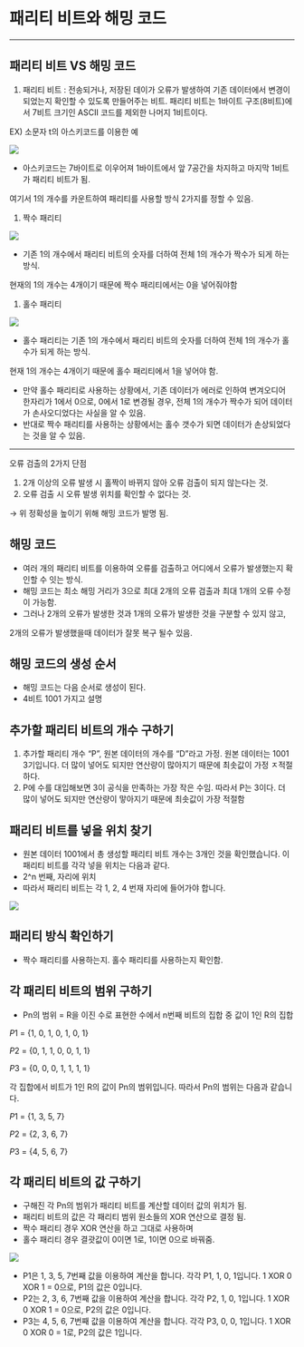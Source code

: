 # 패리티 비트와 해밍 코드

---

## 패리티 비트 VS 해밍 코드

1. 패리티 비트 : 전송되거나, 저장된 데이가 오류가 발생하여 기존 데이터에서 변경이 되었는지 확인할 수 있도록 만들어주는 비트. 패리티 비트는 1바이트 구조(8비트)에서 7비트 크기인 ASCII 코드를 제외한 나머지 1비트이다.

EX) 소문자 t의 아스키코드를 이용한 예

![](https://mblogthumb-phinf.pstatic.net/MjAyMTAxMDJfMTg3/MDAxNjA5NTE2MTg2ODQ4.gJJ_p3m3x4yu--BPiPul9MiBtuGppBJN-tzq236lrG8g.CwO3qfxL0LVYv-zQl5jsOjD11EVXee-Y7g1L8VuPnMQg.PNG.taeheon714/image.png?type=w800)

- 아스키코드는 7바이트로 이우어져 1바이트에서 앞 7공간을 차지하고 마지막 1비트가 패리티 비트가 됨.

여기서 1의 개수를 카운트하여 패리티를 사용할 방식 2가지를 정할 수 있음.

1. 짝수 패리티

![](https://mblogthumb-phinf.pstatic.net/MjAyMTAxMDJfMTIz/MDAxNjA5NTE2MzAxMjE5.1VkYsOpSaI1zTPveGCNNViNpum9n4SmI-gmwXtLgxdwg.IHR0RQE74tTtOJdyfhuGQITmIPChdgjMJLYEvKCnFMMg.PNG.taeheon714/image.png?type=w800)

- 기존 1의 개수에서 패리티 비트의 숫자를 더하여 전체 1의 개수가 짝수가 되게 하는 방식.

현재의 1의 개수는 4개이기 때문에 짝수 패리티에서는 0을 넣어줘야함

1. 홀수 패리티

![](https://mblogthumb-phinf.pstatic.net/MjAyMTAxMDJfMzMg/MDAxNjA5NTE2MzUwOTY4.i7tjCvsXfwsJCzQRBxBxc2TR42HzM2M2kUKmk3CtGSMg.ZgVgjvXFwc3H07InVNoVGyh-nulFv5fFsoade2PrgsQg.PNG.taeheon714/image.png?type=w800)

- 홀수 패리티는 기존 1의 개수에서 패리티 비트의 숫자를 더하여 전체 1의 개수가 홀수가 되게 하는 방식.

현재 1의 개수는 4개이기 때문에 홀수 패리티에서 1을 넣어야 함.

- 만약 홀수 패리티로 사용하는 상황에서, 기존 데이터가 에러로 인하여 변겨오디어 한자리가 1에서 0으로, 0에서 1로 변경될 경우, 전체 1의 개수가 짝수가 되어 데이터가 손사오디었다는 사실을 알 수 있음.
- 반대로 짝수 패리티를 사용하는 상황에서는 홀수 갯수가 되면 데이터가 손상되었다는 것을 알 수 있음.

---

오류 검출의 2가지 단점

1. 2개 이상의 오류 발생 시 홀짝이 바뀌지 않아 오류 검출이 되지 않는다는 것.
2. 오류 검출 시 오류 발생 위치를 확인할 수 없다는 것.

→ 위 정확성을 높이기 위해 해밍 코드가 발명 됨.

## 해밍 코드

- 여러 개의 패리티 비트를 이용하여 오류를 검출하고 어디에서 오류가 발생했는지 확인할 수 잇는 방식.
- 해밍 코드는  최소 해밍 거리가 3으로 최대 2개의 오류 검출과 최대 1개의 오류 수정이 가능함.
- 그러나 2개의 오류가 발생한 것과 1개의 오류가 발생한 것을 구분할 수 있지 않고,

2개의 오류가 발생했을때 데이터가 잘못 복구 될수 있음.

## 해밍 코드의 생성 순서

- 해밍 코드는 다음 순서로 생성이 된다.
- 4비트 1001 가지고 설명

## 추가할 패리티 비트의 개수 구하기

1. 추가할 패리티 개수 “P”, 원본 데이터의 개수를 “D”라고 가정. 원본 데이터는 1001 3기입니다. 더 많이 넣어도 되지만 연산량이 많아지기 때문에 최솟값이 가정 ㅈ적절하다.
2. P에 수를 대입해보면 3이 공식을 만족하는 가장 작은 수임. 따라서 P는 3이다. 더 많이 넣어도 되지만 연산량이 맣아지기 때문에 최솟값이 가장 적절함

## 패리티 비트를 넣을 위치 찾기

- 원본 데이터 1001에서 총 생성할 패리티 비트 개수는 3개인 것을 확인했습니다. 이 패리티 비트를 각각 넣을 위치는 다음과 같다.
- 2^n 번째, 자리에 위치
- 따라서 패리티 비트는 각 1, 2, 4 번재 자리에 들어가야 합니다.

![](https://mblogthumb-phinf.pstatic.net/MjAyMTAxMDJfMjYz/MDAxNjA5NTIxMjM4Nzk5.aU1U35glFMrFfWAuXvzJfO-KTdamXtsrcfIa7ETclgwg.hvlkCigJrQc83xfznWEJVjsQcPFcGN9-GFLRcJv6QTYg.PNG.taeheon714/image.png?type=w800)

## 패리티 방식 확인하기

- 짝수 패리티를 사용하는지. 홀수 패리티를 사용하는지 확인함.

## 각 패리티 비트의 범위 구하기

- Pn의 범위 = R을 이진 수로 표현한 수에서 n번째 비트의 집합 중 값이 1인 R의 집합

*P*1 = {1, 0, 1, 0, 1, 0, 1}

*P*2 = {0, 1, 1, 0, 0, 1, 1}

*P*3 = {0, 0, 0, 1, 1, 1, 1}

각 집합에서 비트가 1인 R의 값이 Pn의 범위입니다. 따라서 Pn의 범위는 다음과 같습니다.

*P*1 = {1, 3, 5, 7}

*P*2 = {2, 3, 6, 7}

*P*3 = {4, 5, 6, 7}

## 각 패리티 비트의 값 구하기

- 구해진 각 Pn의 범위가 패리티 비트를 계산할 데이터 값의 위치가 됨.
- 패리티 비트의 값은 각 패리티 범위 원소들의 XOR 연산으로 결정 됨.
- 짝수 패리티 경우 XOR 연산을 하고 그대로 사용하며
- 홀수 패리티 경우 결괏값이 0이면 1로, 1이면 0으로 바꿔줌.

![](https://mblogthumb-phinf.pstatic.net/MjAyMTAxMDJfMTE3/MDAxNjA5NTIxMjQ5OTcz.37jG9EnyvzhsXVbBtAl1WoDZcDKbDEe9CfwtCjWi0dQg.cwQL9Jbe4Pet8flQlPAeCzXkpYfH9tFbtskmYVgz_mEg.PNG.taeheon714/image.png?type=w800)

- P1은 1, 3, 5, 7번째 값을 이용하여 계산을 합니다.  각각 P1, 1, 0, 1입니다. 1 XOR 0 XOR 1 = 0으로, P1의 값은 0입니다.
- P2는 2, 3, 6, 7번째 값을 이용하여 계산을 합니다. 각각 P2, 1, 0, 1입니다. 1 XOR 0 XOR 1 = 0으로, P2의 값은 0입니다.
- P3는 4, 5, 6, 7번째 값을 이용하여 계산을 합니다. 각각 P3, 0, 0, 1입니다. 1 XOR 0 XOR 0 = 1로, P2의 값은 1입니다.